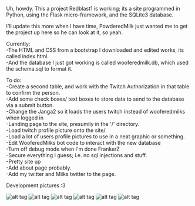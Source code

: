 Uh, howdy. This a project Redblast1 is working; its a site programmed in Python, using the Flask micro-framework, and the SQLite3 database.  
  
I'll update this more when I have time, PowderedMilk just wanted me to get the project up here so he can look at it, so yeah.  
  
Currently:   
-The HTML and CSS from a bootstrap I downloaded and edited works, its called index.html.  
-And the database I just got working is called wooferedmilk.db, which used the schema.sql to format it.  
  
To do:   
-Create a second table, and work with the Twitch Authorization in that table to confirm the person.  
-Add some check boxes/ text boxes to store data to send to the database via a submit button.   
-Change the Janga2 so it loads the users twitch instead of wooferedmilks when logged in  
-Landing page to the site, presumily in the '/' directory.  
-Load twitch profile picture onto the site/  
-Load a lot of users profile pictures to use in a neat graphic or something.  
-Edit WooferedMilks bot code to interact with the new database  
-Turn off debug mode when I'm done FrankerZ  
-Secure everything I guess; i.e. no sql injections and stuff.  
-Pretty site up  
-Add about page probably.  
-Add my twitter and Milks twitter to the page.  
  
Development pictures :3
  
![alt tag](http://i.imgur.com/InDTmKG.png)
![alt tag](http://i.imgur.com/QlOkMhn.png)
![alt tag](http://i.imgur.com/iXmoR57.png)
![alt tag](http://i.imgur.com/Kttvy09.png)
![alt tag](http://i.imgur.com/K88MClV.png)
![alt tag](http://i.imgur.com/0nHhr3W.png)
